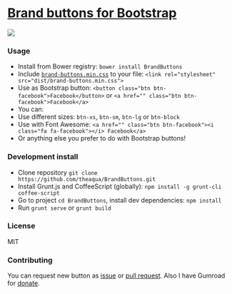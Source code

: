 # [Brand buttons for Bootstrap](http://theaqua.github.io/bootstrap-brand-buttons/)
![][1]

### Usage
 * Install from Bower registry: `bower install BrandButtons`
 * Include [`brand-buttons.min.css`][2] to your file: `<link rel="stylesheet" src="dist/brand-buttons.min.css">`
 * Use as Bootstrap button: `<button class="btn btn-facebook">Facebook</button>` or `<a href="" class="btn btn-facebook">Facebook</a>`
 * You can:
  * Use different sizes: `btn-xs`, `btn-sm`, `btn-lg` or `btn-block`
  * Use with Font Awesome: `<a href="" class="btn btn-facebook"><i class="fa fa-facebook"></i> Facebook</a>`
  * Or anything else you prefer to do with Bootstrap buttons!

### Development install
 * Clone repository `git clone https://github.com/theaqua/BrandButtons.git`
 * Install Grunt.js and CoffeeScript (globally): `npm install -g grunt-cli coffee-script`
 * Go to project `cd BrandButtons`, install dev dependencies: `npm install`
 * Run `grunt serve` or `grunt build`

### License
MIT

### Contributing
You can request new button as [issue](https://github.com/theaqua/BrandButtons/issues) or [pull request](https://github.com/theaqua/BrandButtons/pulls). Also I have Gumroad for  [donate](https://gumroad.com/l/BrandButtons).

  [1]: https://i.gyazo.com/33fae98f2ec16c48d6cde276483cc54c.gif
  [2]: https://github.com/theaqua/BrandButtons/blob/master/dist/brand-buttons.min.css
